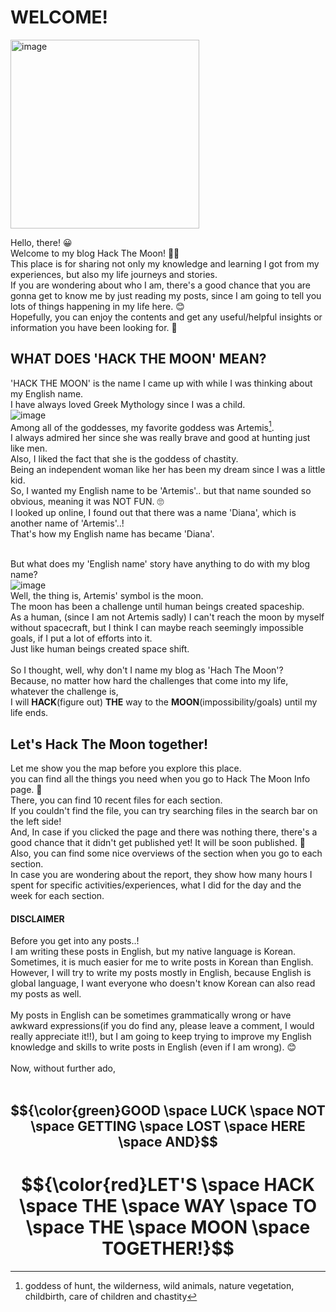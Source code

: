 # WELCOME!

<img width="302" alt="image" src="https://github.com/user-attachments/assets/8e69e9e6-1d7a-4807-9059-50744d6720cd">

Hello, there! 😀<br />
Welcome to my blog Hack The Moon! 🌙🥰<br />
This place is for sharing not only my knowledge and learning I got from my experiences, but also my life journeys and stories. <br />
If you are wondering about who I am, there's a good chance that you are gonna get to know me by just reading my posts, since I am going to tell you lots of things happening in my life here. 😊<br />
Hopefully, you can enjoy the contents and get any useful/helpful insights or information you have been looking for. 🎈<br />

## WHAT DOES 'HACK THE MOON' MEAN?

'HACK THE MOON' is the name I came up with while I was thinking about my English name.<br />
I have always loved Greek Mythology since I was a child.<br />
![image](https://github.com/user-attachments/assets/b7ccf946-b44e-4b37-b0a7-5a1719ff3b44)
<br />
Among all of the goddesses, my favorite goddess was Artemis[^1]. <br />
I always admired her since she was really brave and good at hunting just like men. <br />
Also, I liked the fact that she is the goddess of chastity.<br />
Being an independent woman like her has been my dream since I was a little kid.<br />
So, I wanted my English name to be 'Artemis'.. but that name sounded so obvious, meaning it was NOT FUN. 🙄 <br />
I looked up online, I found out that there was a name 'Diana', which is another name of 'Artemis'..!<br />
That's how my English name has became 'Diana'.<br />
<br />

But what does my 'English name' story have anything to do with my blog name?<br />
![image](https://github.com/user-attachments/assets/2ef71e8e-59d5-4dc8-97bb-af77907921f0)
<br />
Well, the thing is, Artemis' symbol is the moon.<br />
The moon has been a challenge until human beings created spaceship.<br />
As a human, (since I am not Artemis sadly) I can't reach the moon by myself without spacecraft, but I think I can maybe reach seemingly impossible goals, if I put a lot of efforts into it. <br />
Just like human beings created space shift.<br />
<br />
So I thought, well, why don't I name my blog as 'Hach The Moon'? <br />
Because, no matter how hard the challenges that come into my life, <br />
whatever the challenge is,<br />
I will **HACK**(figure out) **THE** way to the **MOON**(impossibility/goals) until my life ends. <br />

## Let's Hack The Moon together!

Let me show you the map before you explore this place. <br />
you can find all the things you need when you go to Hack The Moon Info page. 🫠<br />
There, you can find 10 recent files for each section. <br />
If you couldn't find the file, you can try searching files in the search bar on the left side!<br />
And, In case if you clicked the page and there was nothing there, there's a good chance that it didn't get published yet! It will be soon published. 🙂<br />
Also, you can find some nice overviews of the section when you go to each section.<br />
In case you are wondering about the report, they show how many hours I spent for specific activities/experiences, what I did for the day and the week for each section. <br />

#### DISCLAIMER

Before you get into any posts..!<br />
I am writing these posts in English, but my native language is Korean.<br />
Sometimes, it is much easier for me to write posts in Korean than English.<br />
However, I will try to write my posts mostly in English, because English is global language, I want everyone who doesn't know Korean can also read my posts as well.<br />
<br />
My posts in English can be sometimes grammatically wrong or have awkward expressions(if you do find any, please leave a comment, I would really appreciate it!!), but I am going to keep trying to improve my English knowledge and skills to write posts in English (even if I am wrong). 😊<br />
<br />
Now, without further ado, <br />
<br />

## $${\color{green}GOOD \space LUCK \space NOT \space GETTING \space LOST \space HERE \space AND}$$

# $${\color{red}LET'S \space HACK \space THE \space WAY \space TO \space THE \space MOON \space TOGETHER!}$$

[^1]: goddess of hunt, the wilderness, wild animals, nature vegetation, childbirth, care of children and chastity
